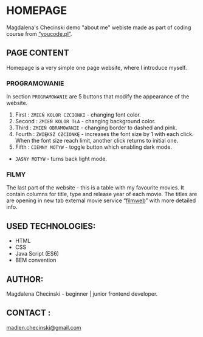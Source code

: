 # HOMEPAGE

Magdalena's Checinski demo "about me" webiste made as part of coding course from [“youcode.pl”](https://youcode.pl). 

## PAGE CONTENT
Homepage is a very simple one page website, where I introduce myself. 

### PROGRAMOWANIE

In section `PROGRAMOWANIE` are 5 buttons that modify the appearance of the website.

1. First : `ZMIEŃ KOLOR CZCIONKI` - changing font color.
2. Second : `ZMIEŃ KOLOR TŁA` - changing background color.
3. Third : `ZMIEŃ OBRAMOWANIE` - changing border to dashed and pink.
4. Fourth : `ZWIĘKSZ CZCIONKĘ` - increases the font size by 1 with each click. When the font size reach limit, another click returns to initial one.
5. Fifth : `CIEMNY MOTYW` - toggle button which enabling dark mode.
- `JASNY MOTYW` - turns back light mode.

### FILMY
The last part of the website - this is a table with my favourite movies. It contain columns for title, type and release year of each movie. The titles are are opening in new tab external movie service “[filmweb](https://filmweb.pl)” with more detailed info.

## USED TECHNOLOGIES:

- HTML 
- CSS
- Java Script (ES6)
- BEM convention

## AUTHOR:
Magdalena Checinski - beginner | junior frontend developer.

## CONTACT :
[madlen.checinski@gmail.com](mailto:madlen.checinski@gmail.com)
